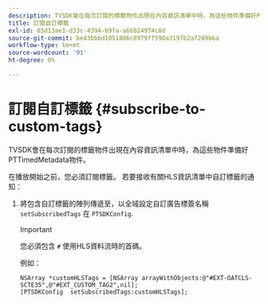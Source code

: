 ```yaml
---
description: TVSDK會在每次訂閱的標籤物件出現在內容資訊清單中時，為這些物件準備好PTTimedMetadata物件。
title: 訂閱自訂標籤
exl-id: 85d13ae1-d33c-4394-b9fa-a66024974c8d
source-git-commit: be43bbbd1051886c8979ff590a3197b2a7249b6a
workflow-type: tm+mt
source-wordcount: '91'
ht-degree: 0%

---
```


# 訂閱自訂標籤 {#subscribe-to-custom-tags}

TVSDK會在每次訂閱的標籤物件出現在內容資訊清單中時，為這些物件準備好PTTimedMetadata物件。

在播放開始之前，您必須訂閱標籤。
若要接收有關HLS資訊清單中自訂標籤的通知：

1. 將包含自訂標籤的陣列傳遞至，以全域設定自訂廣告標簽名稱 `setSubscribedTags` 在 `PTSDKConfig`.

   >[!IMPORTANT]
   >
   >您必須包含 `#` 使用HLS資料流時的首碼。

   例如：

   ```
   NSArray *customHLSTags = [NSArray arrayWithObjects:@"#EXT-OATCLS-SCTE35",@"#EXT_CUSTOM_TAG2",nil]; 
   [PTSDKConfig  setSubscribedTags:customHLSTags];
   ```
